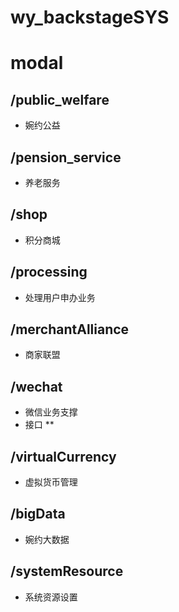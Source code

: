 # wy_backstageSYS

# modal

## /public_welfare
 * 婉约公益
## /pension_service
 * 养老服务
## /shop
 * 积分商城
## /processing
 * 处理用户申办业务
## /merchantAlliance
 * 商家联盟
## /wechat
 * 微信业务支撑
 * 接口
 ** 
## /virtualCurrency
 * 虚拟货币管理
## /bigData
 * 婉约大数据
## /systemResource
 * 系统资源设置



